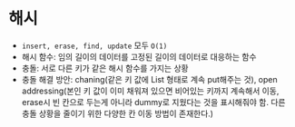 # 해시

* `insert, erase, find, update` 모두 `O(1)`
* 해시 함수: 임의 길이의 데이터를 고정된 길이의 데이터로 대응하는 함수
* 충돌: 서로 다른 키가 같은 해시 함수를 가지는 상황
* 충돌 해결 방안: chaning(같은 키 값에 List 형태로 계속 put해주는 것), open addressing(본인 키 값이 이미 채워져 있으면 비어있는 키까지 계속해서 이동, erase시 빈 칸으로 두는게 아니라 dummy로 지웠다는 것을 표시해줘야 함. 다른 충돌 상황을 줄이기 위한 다양한 칸 이동 방법이 존재한다.)
